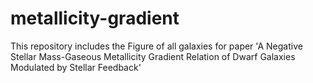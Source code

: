 # metallicity-gradient
This repository includes the Figure of all galaxies for paper 'A Negative Stellar Mass-Gaseous Metallicity Gradient Relation of Dwarf Galaxies Modulated by Stellar Feedback'
